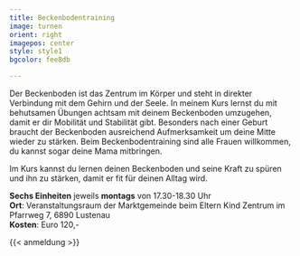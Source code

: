 ```yaml
---
title: Beckenbodentraining
image: turnen
orient: right
imagepos: center
style: style1
bgcolor: fee8db

---
```


Der Beckenboden ist das Zentrum im Körper und steht in direkter Verbindung mit dem Gehirn und der Seele. In meinem Kurs lernst du mit behutsamen Übungen achtsam mit deinem Beckenboden umzugehen, damit er dir Mobilität und Stabilität gibt. Besonders nach einer Geburt braucht der Beckenboden ausreichend Aufmerksamkeit um deine Mitte wieder zu stärken. Beim Beckenbodentraining sind alle Frauen willkommen, du kannst sogar deine Mama mitbringen.

Im Kurs kannst du lernen deinen Beckenboden und seine Kraft zu spüren und ihn zu stärken, damit er fit für deinen Alltag wird.

**Sechs Einheiten** jeweils **montags** von 17.30-18.30 Uhr  
**Ort**: Veranstaltungsraum der Marktgemeinde beim Eltern Kind Zentrum im Pfarrweg 7, 6890 Lustenau  
**Kosten**: Euro 120,-

{{< anmeldung >}}